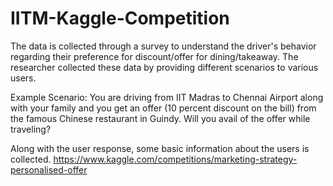 # IITM-Kaggle-Competition
The data is collected through a survey to understand the driver's behavior regarding their preference for discount/offer for dining/takeaway. The researcher collected these data by providing different scenarios to various users.

Example Scenario: You are driving from IIT Madras to Chennai Airport along with your family and you get an offer (10 percent discount on the bill) from the famous Chinese restaurant in Guindy. Will you avail of the offer while traveling?

Along with the user response, some basic information about the users is collected.
https://www.kaggle.com/competitions/marketing-strategy-personalised-offer
